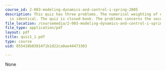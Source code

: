 ```yaml
---
course_id: 2-003-modeling-dynamics-and-control-i-spring-2005
description: This quiz has three problems. The numerical weighting of each problem
  is identical. The quiz is closed-book. The problems concerns the second-order response.
file_location: /coursemedia/2-003-modeling-dynamics-and-control-i-spring-2005/855418b03814f1b1d22ca8ae44473303_quiz1_1.pdf
file_type: application/pdf
layout: pdf
title: quiz1_1.pdf
type: course
uid: 855418b03814f1b1d22ca8ae44473303

---
```

None